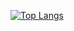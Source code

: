 [![Top Langs](https://github-readme-stats.vercel.app/api/top-langs/?username=soso-15315
)](https://github.com/anuraghazra/github-readme-stats)
